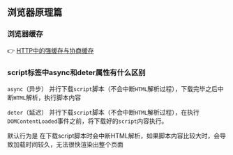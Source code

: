 ## 浏览器原理篇

### 浏览器缓存

:point_right: [HTTP中的强缓存与协商缓存](https://juejin.cn/post/7101942484543995934)

### script标签中async和deter属性有什么区别

`async`（异步） 并行下载`script`脚本（不会中断`HTML`解析过程），下载完毕之后中断`HTML`解析，执行脚本内容

`deter`（延迟） 并行下载`script`脚本（不会中断`HTML`解析过程），在执行`DOMContentLoaded`事件之前，将下载好的`script`内容执行。

默认行为是 在下载script脚本时会中断HTML解析，如果脚本内容比较大时，会导致加载时间较久，无法很快渲染出整个页面

[<script>: The Script element](https://developer.mozilla.org/en-US/docs/Web/HTML/Element/script)

### Load和DOMContentLoad区别

- 页面中的DOM元素，CSS，JS，包含图片加载完成后触发Load事件
- 当HTML被加载解析完成之后，触发DOMContentLoad事件（比Load事件先触发，无需其他事件，如图片加载，CSS...）

> 在需要操作DOM的时候可以在DOMContentLoaded操作，如果涉及到图片这类资源内容需要在load事件中处理

### 浏览器自动填充

很多浏览器会会在DOMContentLoaded中自动填充表单，例如上一次您在某个网页上输入了账号密码并在浏览器保存了这一份数据，那么下一次在加载这个网页时浏览器就会在DOMContentLoaded事件中自动填充保存的数据